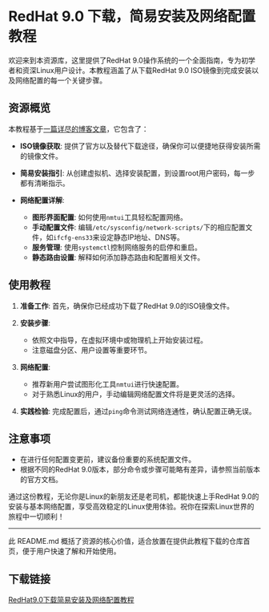 # RedHat 9.0 下载，简易安装及网络配置教程

欢迎来到本资源库，这里提供了RedHat 9.0操作系统的一个全面指南，专为初学者和资深Linux用户设计。本教程涵盖了从下载RedHat 9.0 ISO镜像到完成安装以及网络配置的每一个关键步骤。

## 资源概览

本教程基于[一篇详尽的博客文章](https://blog.csdn.net/2301_76388715/article/details/136417142)，它包含了：

- **ISO镜像获取**: 提供了官方以及替代下载途径，确保你可以便捷地获得安装所需的镜像文件。
  
- **简易安装指引**: 从创建虚拟机、选择安装配置，到设置root用户密码，每一步都有清晰指示。
  
- **网络配置详解**:
    - **图形界面配置**: 如何使用`nmtui`工具轻松配置网络。
    - **手动配置文件**: 编辑`/etc/sysconfig/network-scripts/`下的相应配置文件，如`ifcfg-ens33`来设定静态IP地址、DNS等。
    - **服务管理**: 使用`systemctl`控制网络服务的启停和重启。
    - **静态路由设置**: 解释如何添加静态路由和配置相关文件。

## 使用教程

1. **准备工作**: 首先，确保你已经成功下载了RedHat 9.0的ISO镜像文件。
   
2. **安装步骤**:
   - 依照文中指导，在虚拟环境中或物理机上开始安装过程。
   - 注意磁盘分区、用户设置等重要环节。

3. **网络配置**:
   - 推荐新用户尝试图形化工具`nmtui`进行快速配置。
   - 对于熟悉Linux的用户，手动编辑网络配置文件将是更灵活的选择。

4. **实践检验**: 完成配置后，通过`ping`命令测试网络连通性，确认配置正确无误。

## 注意事项

- 在进行任何配置变更前，建议备份重要的系统配置文件。
- 根据不同的RedHat 9.0版本，部分命令或步骤可能略有差异，请参照当前版本的官方文档。

通过这份教程，无论你是Linux的新朋友还是老司机，都能快速上手RedHat 9.0的安装与基本网络配置，享受高效稳定的Linux使用体验。祝你在探索Linux世界的旅程中一切顺利！

---

此 README.md 概括了资源的核心价值，适合放置在提供此教程下载的仓库首页，便于用户快速了解和开始使用。

## 下载链接

[RedHat9.0下载简易安装及网络配置教程](https://pan.quark.cn/s/ef5bc3dda5c8)